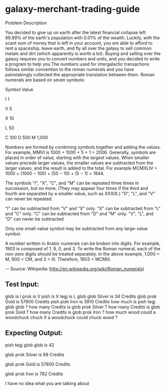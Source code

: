 # galaxy-merchant-trading-guide

Problem Description

You decided to give up on earth after the latest financial collapse left 99.99% of the earth's population with 0.01% of the wealth. Luckily, with the scant sum of money that is left in your account, you are able to afford to rent a spaceship, leave earth, and fly all over the galaxy to sell common metals and dirt (which apparently is worth a lot). Buying and selling over the galaxy requires you to convert numbers and units, and you decided to write a program to help you.The numbers used for intergalactic transactions follows similar convention to the roman numerals and you have painstakingly collected the appropriate translation between them. Roman numerals are based on seven symbols:


Symbol Value

I 1

V 5

X 10

L 50

C 100
D 500
M 1,000


Numbers are formed by combining symbols together and adding the values. For example, MMVI is
1000 + 1000 + 5 + 1 = 2006. Generally, symbols are placed in order of value, starting with the largest values. When smaller values precede larger values, the smaller values are subtracted from the larger values, and the result is added to the total. For example MCMXLIV = 1000 + (1000 −
100) + (50 − 10) + (5 − 1) = 1944.


The symbols "I", "X", "C", and "M" can be repeated three times in succession, but no more. (They may appear four times if the third and fourth are separated by a smaller value, such as XXXIX.) "D", "L", and "V" can never be repeated.


"I" can be subtracted from "V" and "X" only. "X" can be subtracted from "L" and "C" only. "C" can be subtracted from "D" and "M" only. "V", "L", and "D" can never be subtracted.


Only one small-value symbol may be subtracted from any large-value symbol.


A number written in Arabic numerals can be broken into digits. For example, 1903 is composed of
1, 9, 0, and 3. To write the Roman numeral, each of the non-zero digits should be treated separately. In the above example, 1,000 = M, 900 = CM, and 3 = III. Therefore, 1903 = MCMIII.

-- Source: Wikipedia (http://en.wikipedia.org/wiki/Roman_numerals)

Test Input:
------------- 
glob is I
prok is V
pish is X
tegj is L
glob glob Silver is 34 Credits
glob prok Gold is 57800 Credits
pish pish Iron is 3910 Credits
how much is pish tegj glob glob ?
how many Credits is glob prok Silver ? how many Credits is glob prok Gold ? how many Credits is glob prok Iron ?
how much wood could a woodchuck chuck if a woodchuck could chuck wood ?


Expecting Output:
---------------
pish tegj glob glob is 42

glob prok Silver is 68 Credits

glob prok Gold is 57800 Credits

glob prok Iron is 782 Credits

I have no idea what you are talking about

